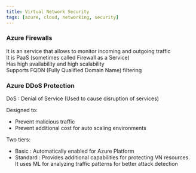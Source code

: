 ```yaml
---
title: Virtual Network Security
tags: [azure, cloud, networking, security]
---
```


### Azure Firewalls

It is an service that allows to monitor incoming and outgoing traffic  
It is PaaS (sometimes called Firewall as a Service)  
Has high availability and high scalability  
Supports FQDN (Fully Qualified Domain Name) filtering

### Azure DDoS Protection

DoS : Denial of Service (Used to cause disruption of services)

Designed to:

* Prevent malicious traffic
* Prevent additional cost for auto scaling environments

Two tiers:

* Basic : Automatically enabled for Azure Platform
* Standard : Provides additional capabilities for protecting VN resources. It uses ML for analyzing traffic patterns for better attack detection
